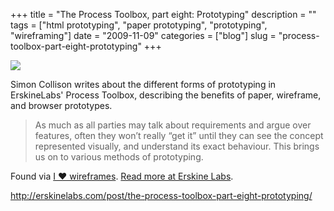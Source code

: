 +++
title = "The Process Toolbox, part eight: Prototyping"
description = ""
tags = ["html prototyping", "paper prototyping", "prototyping", "wireframing"]
date = "2009-11-09"
categories = ["blog"]
slug = "process-toolbox-part-eight-prototyping"
+++



  <div class="notebook-screenshot"><a href="http://erskinelabs.com/post/the-process-toolbox-part-eight-prototyping/"><img src="http://media.konigi.com/bluga/wt4af833276c2d0_large.jpg"/></a></div><p>Simon Collison writes about the different forms of prototyping in ErskineLabs' Process Toolbox, describing the benefits of paper, wireframe, and browser prototypes.</p>

<p><blockquote>As much as all parties may talk about requirements and argue over features, often they won’t really “get it” until they can see the concept represented visually, and understand its exact behaviour. This brings us on to various methods of prototyping. </blockquote></p>

<p>Found via <a href="http://wireframes.tumblr.com/post/237196604/the-process-toolbox-part-eight-prototyping">I ♥ wireframes</a>. <a href="http://erskinelabs.com/post/the-process-toolbox-part-eight-prototyping/">Read more at Erskine Labs</a>.</p>

    
  <a href="http://erskinelabs.com/post/the-process-toolbox-part-eight-prototyping/">http://erskinelabs.com/post/the-process-toolbox-part-eight-prototyping/</a>
